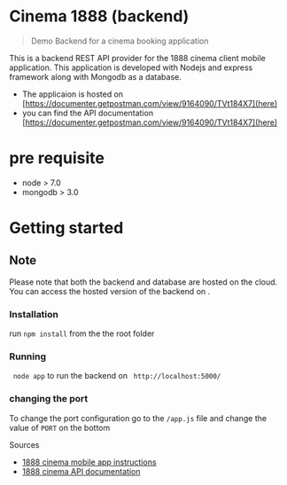 # Cinema 1888 (backend)
> Demo Backend for a cinema booking application

This is a backend REST API provider for the 1888 cinema client mobile application. This application is developed with Nodejs and express framework along with Mongodb as a database. 
* The applicaion is hosted on [https://documenter.getpostman.com/view/9164090/TVt184X7](here)
* you can find the API documentation [https://documenter.getpostman.com/view/9164090/TVt184X7](here)
# pre requisite
* node > 7.0
* mongodb > 3.0
 
 # Getting started

 ## Note
 Please note that both the backend and database are hosted on the cloud. You can access the hosted version of the backend on . 
 ### Installation
  run ```npm install``` from the the root folder

### Running
``` node app``` to run the backend on ``` http://localhost:5000/``` 
### changing the port 
To change the port configuration go to the ```/app.js``` file and change the value of ```PORT``` on the bottom

Sources

 
 

- [1888 cinema mobile app instructions](https://github.com/exeligent/landsha-mobile)
- [1888 cinema API documentation](https://documenter.getpostman.com/view/9164090/TVt184X7)

